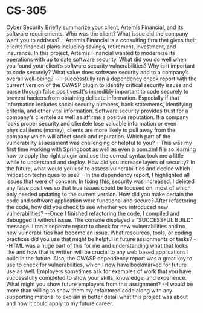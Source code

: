 # CS-305
Cyber Security
Briefly summarize your client, Artemis Financial, and its software requirements. Who was the client? What issue did the company want you to address?
    --Artemis Financial is a consulting firm that gives their clients financial plans including savings, retirement, investment, and insurance. In this project, Artemis Financial wanted to modernize its operations with up to date software security.
What did you do well when you found your client’s software security vulnerabilities? Why is it important to code securely? What value does software security add to a company’s overall well-being?
    -- I successfully ran a dependency check report with the current version of the OWASP plugin to identify critical security issues and parse through false positives.It's incredibly important to code securely to prevent hackers from obtaining delicate information. Especially if that information includes social security numbers, bank statements, identifying criteria, and other vital information. Software security provides trust for a company's clientele as well as affirms a positive reputation. If a company lacks proper security and clientele lose valuable information or even physical items (money), clients are more likely to pull away from the company which will affect stock and reputation.
Which part of the vulnerability assessment was challenging or helpful to you?
    --This was my first time working with Springboot as well as even a pom.xml file so learning how to apply the right plugin and use the correct syntax took me a little while to understand and deploy.
How did you increase layers of security? In the future, what would you use to assess vulnerabilities and decide which mitigation techniques to use?
    --In the dependency report, I highlighted all issues that were of concern. In fixing this, security was increased. I deleted any false positives so that true issues could be focused on, most of which only needed updating to the current version.
How did you make certain the code and software application were functional and secure? After refactoring the code, how did you check to see whether you introduced new vulnerabilities?
    --Once I finished refactoring the code, I compiled and debugged it without issue. The console displayed a "SUCCESSFUL BUILD" message. I ran a seperate report to check for new vulnerabilities and no new vulnerabilities had become an issue.
What resources, tools, or coding practices did you use that might be helpful in future assignments or tasks?
    --HTML was a huge part of this for me and understanding what that looks like and how that is written will be crucial to any web based applications I build in the future. Also, the OWASP dependency report was a great key to use to check for vulnerabilities, which I now have bookmarked for future use as well.
Employers sometimes ask for examples of work that you have successfully completed to show your skills, knowledge, and experience. What might you show future employers from this assignment?
    --I would be more than willing to show them my refactored code along with any supporting material to explain in better detail what this project was about and how it could apply to my future career.
